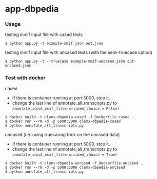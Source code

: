 # app-dbpedia

### Usage

testing mmif input file with cased texts

```
$ python app.py -t example-mmif.json out.json
```

testing mmif input file with uncased texts (with the semi-truecase option)

```
$ python app.py -t --truecase example-mmif-uncased.json out-uncased.json
```

### Test with docker

cased
- if there is container running at port 5000, stop it.
- change the last line of annotate_all_transcripts.py to `annotate_input_mmif_files(uncased_choice = False)`
```
$ docker build -t clams-dbpedia-cased -f Dockerfile-cased .
$ docker run --rm -d -p 5000:5000 clams-dbpedia-cased
$ python annotate_all_transcripts.py
```

uncased (i.e. using truecasing trick on the uncased data)
- if there is container running at port 5000, stop it.
- change the last line of annotate_all_transcripts.py to `annotate_input_mmif_files(uncased_choice = True)`
```
$ docker build -t clams-dbpedia-uncased -f Dockerfile-uncased .
$ docker run --rm -d -p 5000:5000 clams-dbpedia-uncased
$ python annotate_all_transcripts.py
```

